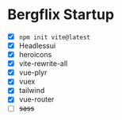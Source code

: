# Bergflix Startup

-   [x] `npm init vite@latest`
-   [x] Headlessui
-   [x] heroicons
-   [x] vite-rewrite-all
-   [x] vue-plyr
-   [x] vuex
-   [x] tailwind
-   [x] vue-router
-   [ ] ~~sass~~
